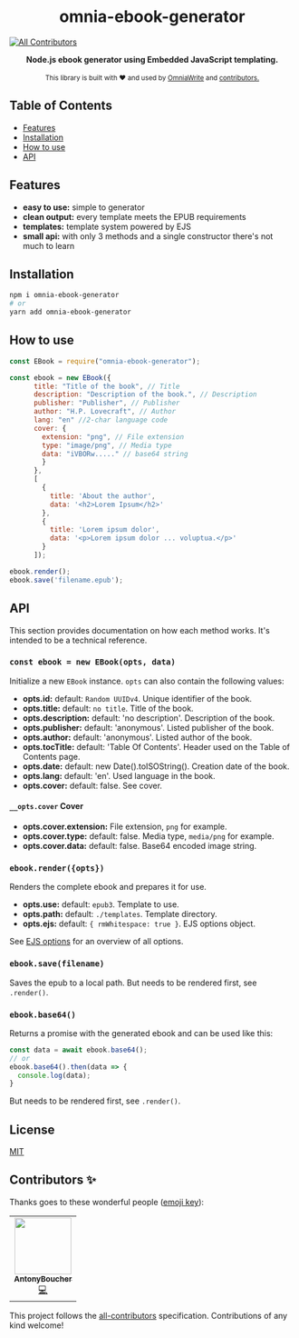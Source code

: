 <h1 align="center">omnia-ebook-generator</h1>

<!-- ALL-CONTRIBUTORS-BADGE:START - Do not remove or modify this section -->
[![All Contributors](https://img.shields.io/badge/all_contributors-1-orange.svg?style=flat-square)](#contributors-)
<!-- ALL-CONTRIBUTORS-BADGE:END -->

<div align="center">
  <strong>Node.js ebook generator using Embedded JavaScript templating.</strong>
</div>

<br />

<div align="center">
  <sub>This library is built with ❤︎ and used by
  <a href="https://omniawrite.com">OmniaWrite</a> and
  <a href="https://github.com/torstendittmann/omnia-ebook-generator">
    contributors.
  </a>
</div>

## Table of Contents
- [Features](#features)
- [Installation](#installation)
- [How to use](#how-to-use)
- [API](#api)

## Features
- __easy to use:__ simple to  generator
- __clean output:__ every template meets the EPUB requirements 
- __templates:__ template system powered by EJS
- __small api:__ with only 3 methods and a single constructor there's not much to learn

## Installation
```sh
npm i omnia-ebook-generator
# or
yarn add omnia-ebook-generator
```

## How to use
```javascript
const EBook = require("omnia-ebook-generator");

const ebook = new EBook({
      title: "Title of the book", // Title
      description: "Description of the book.", // Description
      publisher: "Publisher", // Publisher
      author: "H.P. Lovecraft", // Author
      lang: "en" //2-char language code
      cover: {
        extension: "png", // File extension
        type: "image/png", // Media type
        data: "iVBORw....." // base64 string
        }
      },
      [
        {
          title: 'About the author',
          data: '<h2>Lorem Ipsum</h2>'
        },
        {
          title: 'Lorem ipsum dolor',
          data: '<p>Lorem ipsum dolor ... voluptua.</p>'
        }
      ]);

ebook.render();
ebook.save('filename.epub');
```

## API
This section provides documentation on how each method works. It's intended to be a technical reference. 

### `const ebook = new EBook(opts, data)`
Initialize a new `EBook` instance. `opts` can also contain the following values:
- __opts.id:__ default: `Random UUIDv4`. Unique identifier of the book.
- __opts.title:__ default: `no title`. Title of the book.
- __opts.description:__ default: 'no description'. Description of the book.
- __opts.publisher:__ default: 'anonymous'. Listed publisher of the book.
- __opts.author:__ default: 'anonymous'. Listed author of the book.
- __opts.tocTitle:__ default: 'Table Of Contents'. Header used on the Table of Contents page.
- __opts.date:__ default: new Date().toISOString(). Creation date of the book.
- __opts.lang:__ default: 'en'. Used language in the book.
- __opts.cover:__ default: false. See cover.

#### `__opts.cover` Cover
- __opts.cover.extension:__ File extension, `png` for example.
- __opts.cover.type:__ default: false. Media type, `media/png` for example.
- __opts.cover.data:__ default: false. Base64 encoded image string.

### `ebook.render({opts})`
Renders the complete ebook and prepares it for use. 
- __opts.use:__ default: `epub3`. Template to use.
- __opts.path:__ default: `./templates`. Template directory.
- __opts.ejs:__ default: `{ rmWhitespace: true }`. EJS options object.

See [EJS options](https://github.com/mde/ejs#options) for an overview of all options.

### `ebook.save(filename)`
Saves the epub to a local path. But needs to be rendered first, see `.render()`.

### `ebook.base64()`
Returns a promise with the generated ebook and can be used like this:

```js
const data = await ebook.base64();
// or
ebook.base64().then(data => {
  console.log(data);
}
```

But needs to be rendered first, see `.render()`.

## License
[MIT](https://tldrlegal.com/license/mit-license)

## Contributors ✨

Thanks goes to these wonderful people ([emoji key](https://allcontributors.org/docs/en/emoji-key)):

<!-- ALL-CONTRIBUTORS-LIST:START - Do not remove or modify this section -->
<!-- prettier-ignore-start -->
<!-- markdownlint-disable -->
<table>
  <tr>
    <td align="center"><a href="https://github.com/AntonyBoucher"><img src="https://avatars3.githubusercontent.com/u/69065091?v=4" width="100px;" alt=""/><br /><sub><b>AntonyBoucher</b></sub></a><br /><a href="https://github.com/TorstenDittmann/omnia-ebook-generator/commits?author=AntonyBoucher" title="Code">💻</a></td>
  </tr>
</table>

<!-- markdownlint-enable -->
<!-- prettier-ignore-end -->
<!-- ALL-CONTRIBUTORS-LIST:END -->

This project follows the [all-contributors](https://github.com/all-contributors/all-contributors) specification. Contributions of any kind welcome!
